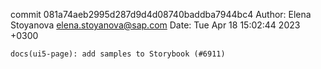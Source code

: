 commit 081a74aeb2995d287d9d4d08740baddba7944bc4
Author: Elena Stoyanova <elena.stoyanova@sap.com>
Date:   Tue Apr 18 15:02:44 2023 +0300

    docs(ui5-page): add samples to Storybook (#6911)
